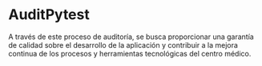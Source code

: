# AuditPytest
A través de este proceso de auditoría, se busca proporcionar una garantía de calidad sobre el desarrollo de la aplicación y contribuir a la mejora continua de los procesos y herramientas tecnológicas del centro médico.
